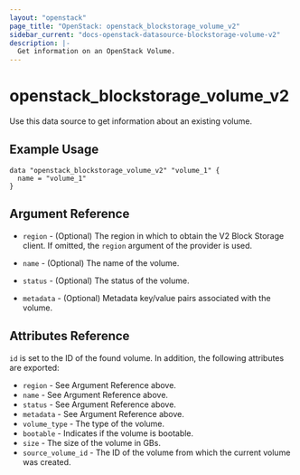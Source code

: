 ```yaml
---
layout: "openstack"
page_title: "OpenStack: openstack_blockstorage_volume_v2"
sidebar_current: "docs-openstack-datasource-blockstorage-volume-v2"
description: |-
  Get information on an OpenStack Volume.
---
```


# openstack\_blockstorage\_volume\_v2

Use this data source to get information about an existing volume.

## Example Usage

```hcl
data "openstack_blockstorage_volume_v2" "volume_1" {
  name = "volume_1"
}
```

## Argument Reference

* `region` - (Optional) The region in which to obtain the V2 Block Storage
    client. If omitted, the `region` argument of the provider is used.

* `name` - (Optional) The name of the volume.

* `status` - (Optional) The status of the volume.

* `metadata` - (Optional) Metadata key/value pairs associated with the volume.

## Attributes Reference

`id` is set to the ID of the found volume. In addition, the following attributes
are exported:

* `region` - See Argument Reference above.
* `name` - See Argument Reference above.
* `status` - See Argument Reference above.
* `metadata` - See Argument Reference above.
* `volume_type` - The type of the volume.
* `bootable` - Indicates if the volume is bootable.
* `size` - The size of the volume in GBs.
* `source_volume_id` - The ID of the volume from which the current volume was created.
